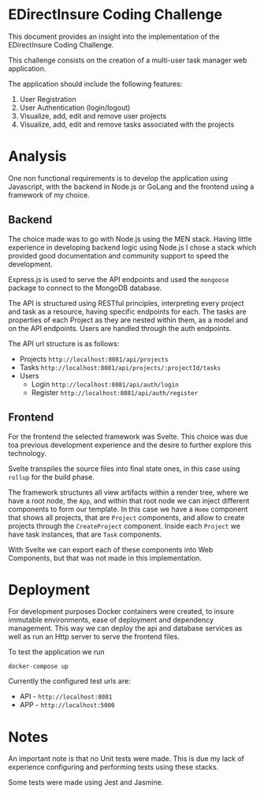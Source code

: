 # EDirectInsure Coding Challenge

This document provides an insight into the implementation of the EDirectInsure Coding Challenge.

This challenge consists on the creation of a multi-user task manager web application. 

The application should include the following features:
1. User Registration
2. User Authentication (login/logout)
3. Visualize, add, edit and remove user projects
4. Visualize, add, edit and remove tasks associated with the projects

# Analysis

One non functional requirements is to develop the application using Javascript,  with the backend in Node.js or GoLang and the frontend using a framework of my choice. 

## Backend

The choice made was to go with Node.js using the MEN stack. Having little experience in developing backend logic using Node.js I chose a stack which provided good documentation and community support to speed the development. 

Express.js is used to serve the API endpoints and used the `mongoose` package to connect to the MongoDB database.

The API is structured using RESTful principles, interpreting every project and task as a resource, having specific endpoints for each. The tasks are properties of each Project as they are nested within them, as a model and on the API endpoints. Users are handled through the auth endpoints.

The API url structure is as follows:
* Projects `http://localhost:8081/api/projects`
* Tasks `http://localhost:8081/api/projects/:projectId/tasks`
* Users 
    * Login `http://localhost:8081/api/auth/login`
    * Register `http://localhost:8081/api/auth/register`

## Frontend

For the frontend the selected framework was Svelte. This choice was due toa previous development experience and the desire to further explore this technology.

Svelte transpiles the source files into final state ones, in this case using `rollup` for the build phase.

The framework structures all view artifacts within a render tree, where we have a root node, the `App`, and within that root node we can inject different components to form our template. In this case we have a `Home` component that shows all projects, that are `Project` components, and allow to create projects through the `CreateProject` component. Inside each `Project` we have task instances, that are `Task` components.

With Svelte we can export each of these components into Web Components, but that was not made in this implementation.

# Deployment

 For development purposes Docker containers were created, to insure immutable environments, ease of deployment and dependency management. This way we can deploy the api and database services as well as run an Http server to serve the frontend files.
 
 To test the application we run

 ```
 docker-compose up
 ```

 Currently the configured test urls are:

 * API - `http://localhost:8081`
 * APP - `http://localhost:5000`

# Notes

An important note is that no Unit tests were made. This is due my lack of experience configuring and performing tests using these stacks.

Some tests were made using Jest and Jasmine.

